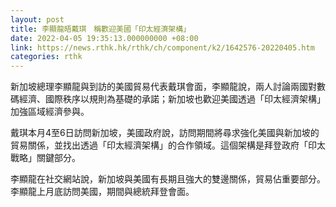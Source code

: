 ```yaml
---
layout: post
title: 李顯龍晤戴琪　稱歡迎美國「印太經濟架構」
date: 2022-04-05 19:35:13.000000000 +08:00
link: https://news.rthk.hk/rthk/ch/component/k2/1642576-20220405.htm
categories: rthk
---
```


新加坡總理李顯龍與到訪的美國貿易代表戴琪會面，李顯龍說，兩人討論兩國對數碼經濟、國際秩序以規則為基礎的承諾；新加坡也歡迎美國透過「印太經濟架構」加強區域經濟參與。

戴琪本月4至6日訪問新加坡，美國政府說，訪問期間將尋求強化美國與新加坡的貿易關係，並找出透過「印太經濟架構」的合作領域。這個架構是拜登政府「印太戰略」關鍵部分。

李顯龍在社交網站說，新加坡與美國有長期且強大的雙邊關係，貿易佔重要部分。
李顯龍上月底訪問美國，期間與總統拜登會面。
